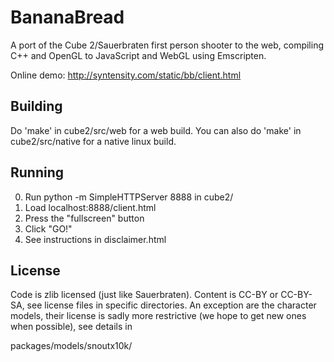 
BananaBread
===========

A port of the Cube 2/Sauerbraten first person shooter to the web,
compiling C++ and OpenGL to JavaScript and WebGL using Emscripten.

Online demo: http://syntensity.com/static/bb/client.html


Building
--------

Do 'make' in cube2/src/web for a web build. You can also do 'make' in
cube2/src/native for a native linux build.


Running
-------

0. Run
     python -m SimpleHTTPServer 8888
   in cube2/
1. Load localhost:8888/client.html
2. Press the "fullscreen" button
3. Click "GO!"
4. See instructions in disclaimer.html


License
-------

Code is zlib licensed (just like Sauerbraten). Content is CC-BY or
CC-BY-SA, see license files in specific directories. An exception
are the character models, their license is sadly more restrictive (we
hope to get new ones when possible), see details in

  packages/models/snoutx10k/

